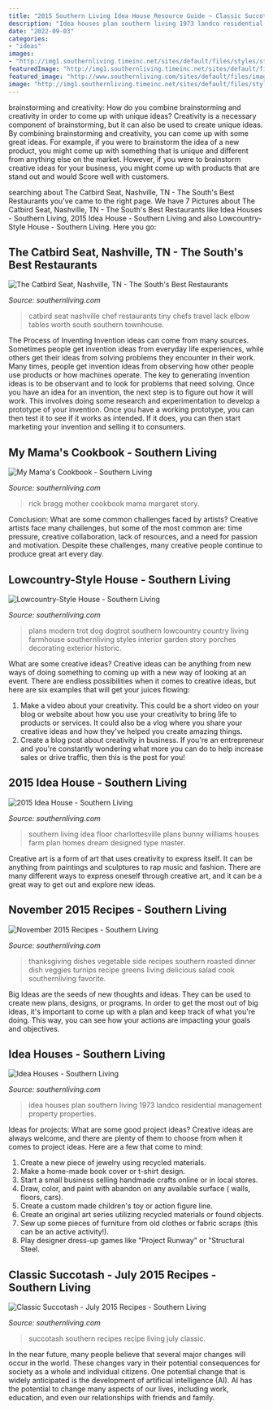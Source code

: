 ```yaml
---
title: "2015 Southern Living Idea House Resource Guide ~ Classic Succotash"
description: "Idea houses plan southern living 1973 landco residential management property properties"
date: "2022-09-03"
categories:
- "ideas"
images:
- "http://img1.southernliving.timeinc.net/sites/default/files/styles/story_card_hero/public/image/2016/01/main/2443701_mymomrickbragg-4696.jpg?itok=cKtqO0oT"
featuredImage: "http://img1.southernliving.timeinc.net/sites/default/files/styles/story_card_hero/public/image/2015/10/main/2400001_south026_0.jpg?itok=mqUztFBk"
featured_image: "http://www.southernliving.com/sites/default/files/image/2015/06/thumb/floorplan-first-floor.jpg"
image: "http://img1.southernliving.timeinc.net/sites/default/files/styles/story_card_hero/public/image/2016/01/main/2443701_mymomrickbragg-4696.jpg?itok=cKtqO0oT"
---
```



brainstorming and creativity: How do you combine brainstorming and creativity in order to come up with unique ideas?
Creativity is a necessary component of brainstorming, but it can also be used to create unique ideas. By combining brainstorming and creativity, you can come up with some great ideas. For example, if you were to brainstorm the idea of a new product, you might come up with something that is unique and different from anything else on the market. However, if you were to brainstorm creative ideas for your business, you might come up with products that are stand out and would Score well with customers.

	

		
searching about The Catbird Seat, Nashville, TN - The South&#039;s Best Restaurants you've came to the right page. We have 7 Pictures about The Catbird Seat, Nashville, TN - The South&#039;s Best Restaurants like Idea Houses - Southern Living, 2015 Idea House - Southern Living and also Lowcountry-Style House - Southern Living. Here you go:
		
    
## The Catbird Seat, Nashville, TN - The South&#039;s Best Restaurants

<img loading=lazy src="http://img1.southernliving.timeinc.net/sites/default/files/styles/etr_slider_landscape/public/image/2016/02/main/thecatbirdseat_room2.jpg?itok=SrwRrTah" onerror="this.onerror=null;this.src='https://tse1.mm.bing.net/th?id=OIP.rzIIyVxvBLMqVqEj0gZWIwHaE8&amp;pid=15.1';" alt="The Catbird Seat, Nashville, TN - The South&#039;s Best Restaurants">

_Source: southernliving.com_

>catbird seat nashville chef restaurants tiny chefs travel lack elbow tables worth south southern townhouse. 

	

The Process of Inventing
Invention ideas can come from many sources. Sometimes people get invention ideas from everyday life experiences, while others get their ideas from solving problems they encounter in their work. Many times, people get invention ideas from observing how other people use products or how machines operate. The key to generating invention ideas is to be observant and to look for problems that need solving.
Once you have an idea for an invention, the next step is to figure out how it will work. This involves doing some research and experimentation to develop a prototype of your invention. Once you have a working prototype, you can then test it to see if it works as intended. If it does, you can then start marketing your invention and selling it to consumers.

    
## My Mama&#039;s Cookbook - Southern Living

<img loading=lazy src="http://img1.southernliving.timeinc.net/sites/default/files/styles/story_card_hero/public/image/2016/01/main/2443701_mymomrickbragg-4696.jpg?itok=cKtqO0oT" onerror="this.onerror=null;this.src='https://tse1.mm.bing.net/th?id=OIP.OJUHEnrPmKL7Kgm-5_B95wHaEK&amp;pid=15.1';" alt="My Mama&#039;s Cookbook - Southern Living">

_Source: southernliving.com_

>rick bragg mother cookbook mama margaret story. 

	

Conclusion: What are some common challenges faced by artists?
Creative artists face many challenges, but some of the most common are: time pressure, creative collaboration, lack of resources, and a need for passion and motivation. Despite these challenges, many creative people continue to produce great art every day.

    
## Lowcountry-Style House - Southern Living

<img loading=lazy src="http://img1.southernliving.timeinc.net/sites/default/files/styles/story_card_hero/public/image/2015/12/main/1072701_coled170-173.jpg?itok=IAImrZan" onerror="this.onerror=null;this.src='https://tse1.mm.bing.net/th?id=OIP.oexg3drJjp6q3-RtoiIz3QHaEK&amp;pid=15.1';" alt="Lowcountry-Style House - Southern Living">

_Source: southernliving.com_

>plans modern trot dog dogtrot southern lowcountry country living farmhouse southernliving styles interior garden story porches decorating exterior historic. 

	

What are some creative ideas?
Creative ideas can be anything from new ways of doing something to coming up with a new way of looking at an event. There are endless possibilities when it comes to creative ideas, but here are six examples that will get your juices flowing: 
1. Make a video about your creativity. This could be a short video on your blog or website about how you use your creativity to bring life to products or services. It could also be a vlog where you share your creative ideas and how they've helped you create amazing things. 
2. Create a blog post about creativity in business. If you're an entrepreneur and you're constantly wondering what more you can do to help increase sales or drive traffic, then this is the post for you!

    
## 2015 Idea House - Southern Living

<img loading=lazy src="http://www.southernliving.com/sites/default/files/image/2015/06/thumb/floorplan-first-floor.jpg" onerror="this.onerror=null;this.src='https://tse4.mm.bing.net/th?id=OIP.ACYdGHmDrtYAfPeZeOxv_gHaEr&amp;pid=15.1';" alt="2015 Idea House - Southern Living">

_Source: southernliving.com_

>southern living idea floor charlottesville plans bunny williams houses farm plan homes dream designed type master. 

	

Creative art is a form of art that uses creativity to express itself. It can be anything from paintings and sculptures to rap music and fashion. There are many different ways to express oneself through creative art, and it can be a great way to get out and explore new ideas.

    
## November 2015 Recipes - Southern Living

<img loading=lazy src="https://img1.southernliving.timeinc.net/sites/default/files/styles/story_card_hero/public/image/2015/10/main/2425301_makea_0230_2.jpg?itok=BZ6Kg1wZ" onerror="this.onerror=null;this.src='https://tse3.mm.bing.net/th?id=OIP.U6OMM08KWwPLl9NVlzrH4wHaEK&amp;pid=15.1';" alt="November 2015 Recipes - Southern Living">

_Source: southernliving.com_

>thanksgiving dishes vegetable side recipes southern roasted dinner dish veggies turnips recipe greens living delicious salad cook southernliving favorite. 

	

Big Ideas are the seeds of new thoughts and ideas. They can be used to create new plans, designs, or programs. In order to get the most out of big ideas, it's important to come up with a plan and keep track of what you're doing. This way, you can see how your actions are impacting your goals and objectives.

    
## Idea Houses - Southern Living

<img loading=lazy src="https://img1.southernliving.timeinc.net/sites/default/files/styles/4_3_horizontal_-_1200x900/public/image/2018/07/main/2566401_2018a_575_0.jpg?itok=NNnc0FtO" onerror="this.onerror=null;this.src='https://tse4.mm.bing.net/th?id=OIP.pT6kPWI16OvpAmcSHgXNlgHaFj&amp;pid=15.1';" alt="Idea Houses - Southern Living">

_Source: southernliving.com_

>idea houses plan southern living 1973 landco residential management property properties. 

	

Ideas for projects: What are some good project ideas?
Creative ideas are always welcome, and there are plenty of them to choose from when it comes to project ideas. Here are a few that come to mind: 
1. Create a new piece of jewelry using recycled materials.
2. Make a home-made book cover or t-shirt design.
3. Start a small business selling handmade crafts online or in local stores.
4. Draw, color, and paint with abandon on any available surface ( walls, floors, cars).
5. Create a custom made children's toy or action figure line. 
6. Create an original art series utilizing recycled materials or found objects.
7. Sew up some pieces of furniture from old clothes or fabric scraps (this can be an active activity!). 
8. Play designer dress-up games like "Project Runway" or "Structural Steel.

    
## Classic Succotash - July 2015 Recipes - Southern Living

<img loading=lazy src="http://img1.southernliving.timeinc.net/sites/default/files/styles/story_card_hero/public/image/2015/10/main/2400001_south026_0.jpg?itok=mqUztFBk" onerror="this.onerror=null;this.src='https://tse1.mm.bing.net/th?id=OIP.4_IxV91O8lul25ztKYR16wHaEK&amp;pid=15.1';" alt="Classic Succotash - July 2015 Recipes - Southern Living">

_Source: southernliving.com_

>succotash southern recipes recipe living july classic. 

	

In the near future, many people believe that several major changes will occur in the world. These changes vary in their potential consequences for society as a whole and individual citizens. One potential change that is widely anticipated is the development of artificial intelligence (AI). AI has the potential to change many aspects of our lives, including work, education, and even our relationships with friends and family.

